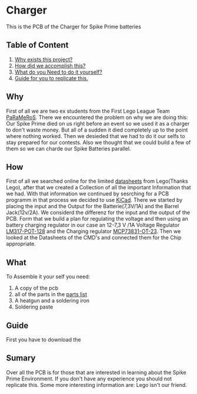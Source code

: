 # Charger

This is the PCB of the Charger for Spike Prime batteries

## Table of Content

1. [Why exists this project?](#Why)
2. [How did we accomplish this?](#How)
3. [What do you Need to do it yourself?](#What)
4. [Guide for you to replicate this.](#Guide)

## Why

First of all we are two ex students from the First Lego League Team [PaRaMeRoS](https://www.parameros.net).
There we encountered the problem on why we are doing this:
Our Spike Prime died on us right before an event so we used it as a charger to don't waste money.
But all of a sudden it died completely up to the point where nothing worked.
Then we desieded that we had to do it our selfs to stay prepared for our contests.
Also we thought that we could build a few of them so we can charde our Spike Batteries parallel.

## How

First of all we searched online for the limited [datasheets](https://github.com/Ekips-Prime-Pro/Charger/blob/5f66ce05a6301ec8a03dad4ef41c37c246556ab5/Material/SPIKE_Prime_Battery_Tech_Spec_Sheet.pdf) from Lego(Thanks Lego),
after that we created a Collection of all the important Information that we had.
With that information we continued by sesrching for a PCB programm in that process we
decided to use [KiCad](https://www.kicad.org). There we started by placing the input and the 
Output for the Batterie(7,3V/1A) and the Barrel Jack(12v/2A). We considerd the differenz
for the input and the output of the PCB.
Form that we build a plan for regulating the voltage and then using an battery charging 
regulator in our case an 12-7,3 V /1A Voltage Regulator [LM317-POT-128]() and the Charging 
regulator [MCP73831-OT-23](https://github.com/Ekips-Prime-Pro/Charger/blob/5f66ce05a6301ec8a03dad4ef41c37c246556ab5/Material/MCP73831-Family-Data-Sheet-DS20001984H.pdf). 
Then we looked at the Datasheets of the CMD's and connected them for the Chip appropriate.

## What

To Assemble it your self you need:
1. A copy of the pcb
2. all of the parts in the [parts list](#)
3. A heatgun and a soldering iron
4. Soldering paste

## Guide

First you have to download the 

## Sumary

Over all the PCB is for those that are interested in learning about the Spike Prime Environment.
If you don't have any experience you should not replicate this.
Some more interesting information are:
Lego isn't our friend.